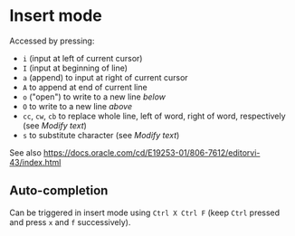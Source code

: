 # Insert mode 

Accessed by pressing:
- `i` (input at left of current cursor)
- `I` (input at beginning of line)
- `a` (append) to input at right of current cursor
- `A` to append at end of current line
- `o` ("open") to write to a new line *below*
- `O` to write to a new line *above*
- `cc`, `cw`, `cb` to replace whole line, left of word, right of word, respectively (see *Modify text*)
- `s` to substitute character (see *Modify text*)

See also
https://docs.oracle.com/cd/E19253-01/806-7612/editorvi-43/index.html


## Auto-completion

Can be triggered in insert mode using `Ctrl X Ctrl F`
(keep `Ctrl` pressed and press `x` and `f` successively).


